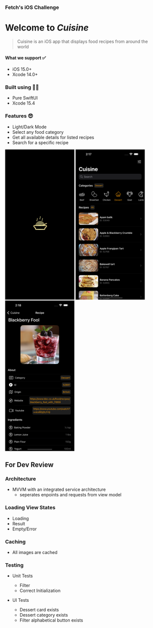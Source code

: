 ### Fetch's iOS Challenge

 # Welcome to *Cuisine*
> Cuisine is an iOS app that displays food recipes from around the world

#### What we support ✅
- iOS 15.0+
- Xcode 14.0+

### Built using 👷🏻
- Pure SwiftUI
- Xcode 15.4

### Features 😎
- Light/Dark Mode
- Select any food category
- Get all available details for listed recipes
- Search for a specific recipe
<p>
<img src="CuisineLaunchLogo.png" width="225" height="487.5">
<img src="Simulator Screenshot - Clone 1 of iPhone 15 Pro Max - 2024-06-08 at 14.17.50.png" width="225" height="487.5">
<img src="Simulator Screenshot - Clone 1 of iPhone 15 Pro Max - 2024-06-08 at 14.18.15.png" width="225" height="487.5">
</p>


## For Dev Review

### Architecture
- MVVM with an integrated service architecture
  - seperates enpoints and requests from view model

### Loading View States
- Loading
- Result
- Empty/Error

### Caching
- All images are cached

### Testing
- Unit Tests
  - Filter
  - Correct Initialization
    
- UI Tests
  - Dessert card exists
  - Dessert category exists
  - Filter alphabetical button exists
